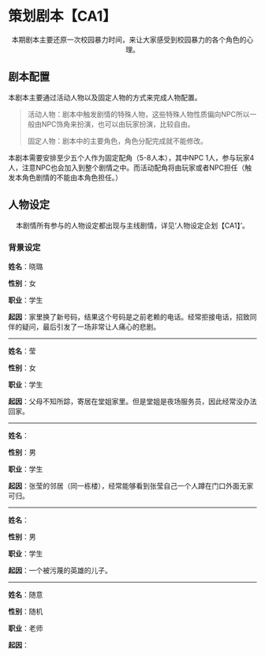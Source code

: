 # 策划剧本【CA1】

<p align="center">本期剧本主要还原一次校园暴力时间，来让大家感受到校园暴力的各个角色的心理。</p>

## 剧本配置

本剧本主要通过活动人物以及固定人物的方式来完成人物配置。

> 活动人物：剧本中触发剧情的特殊人物，这些特殊人物性质偏向NPC所以一般由NPC饰角来扮演，也可以由玩家扮演，比较自由。
>
> 固定人物：剧本中的主要角色，角色分配完成就不能修改。

本剧本需要安排至少五个人作为固定配角（5-8人本），其中NPC 1人，参与玩家4人，注意NPC也会加入到整个剧情之中。而活动配角将由玩家或者NPC担任（触发本角色剧情的不能由本角色担任。）

## 人物设定

<p align="center">本剧情所有参与的人物设定都出现与主线剧情，详见‘人物设定企划【CA1】’。</p>

### 背景设定

**姓名**：晓璐

**性别**：女

**职业**：学生

**起因**：家里换了新号码，结果这个号码是之前老赖的电话。经常拒接电话，招致同伴的疑问，最后引发了一场非常让人痛心的悲剧。

---

**姓名**：莹

**性别**：女

**职业**：学生

**起因**：父母不知所踪，寄居在堂姐家里。但是堂姐是夜场服务员，因此经常没办法回家。

---

**姓名**：

**性别**：男

**职业**：学生

**起因**：张莹的邻居（同一栋楼），经常能够看到张莹自己一个人蹲在门口外面无家可归。

---

**姓名**：

**性别**：男

**职业**：学生

**起因**：一个被污蔑的英雄的儿子。

---

**姓名**：随意

**性别**：随机

**职业**：老师

**起因**：

